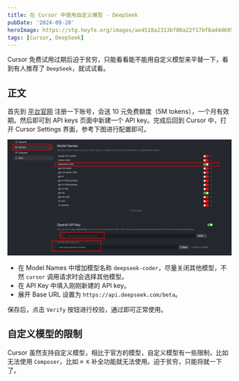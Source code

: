 ```yaml
---
title: 在 Cursor 中使用自定义模型 - DeepSeek
pubDate: '2024-09-28'
heroImage: https://stg.heyfe.org/images/ae4518a2313bf00a22f17bf8ad4d695901d5679ba66931b1d7483b95adc56955.png
tags: [Cursor, DeepSeek]
---
```


Cursor 免费试用过期后迫于贫穷，只能看看能不能用自定义模型来平替一下，看到有人推荐了 `DeepSeek`，就试试看。

## 正文

首先到 [平台官网](https://platform.deepseek.com/) 注册一下账号，会送 10 元免费额度（5M tokens），一个月有效期。然后即可到 API keys 页面中新建一个 API key。完成后回到 Cursor 中，打开 Cursor Settings 界面，参考下图进行配置即可。

![Cursor 自定义模型配置](https://github.com/ZxBing0066/picx-images-hosting/raw/master/image.4xuifdq65c.png)

-   在 Model Names 中增加模型名称 `deepseek-coder`，尽量关闭其他模型，不然 `cursor` 调用请求时会选择其他模型。
-   在 API Key 中填入刚刚新建的 API key。
-   展开 Base URL 设置为 `https://api.deepseek.com/beta`。

保存后，点击 `Verify` 按钮进行校验，通过即可正常使用。

## 自定义模型的限制

Cursor 虽然支持自定义模型，相比于官方的模型，自定义模型有一些限制，比如无法使用 `Composer`，比如 `⌘ K` 补全功能就无法使用。迫于贫穷，只能将就一下了。
